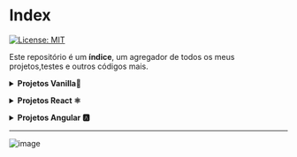 # Index

[![License: MIT](https://img.shields.io/badge/License-MIT-yellow.svg)](https://opensource.org/licenses/MIT)

Este repositório é um **índice**, um agregador de todos os meus projetos,testes e outros códigos mais.

**<details><summary>Projetos Vanilla🍦</summary>**

- [**Portfólio**](https://github.com/dev-araujo/projetos/tree/main/Vanilla/portfolio/vanilla)
- [**Survey Form FreeCodeCamp**](https://github.com/dev-araujo/FreeCodeCamp/tree/main/Responsive-Web-Design/survey-form)
- [**Tribute Page - Hermann Hesse, FreeCodeCamp**](https://github.com/dev-araujo/FreeCodeCamp/tree/main/Responsive-Web-Design/tribute-page)
- [**Personal Portfolio Webpage - FreeCodeCamp**](https://github.com/dev-araujo/FreeCodeCamp/tree/main/Responsive-Web-Design/personal-portfolio-webpage)

</details>

**<details><summary>Projetos React ⚛️</summary>**

- [**Pokedex com RxJS**](https://github.com/dev-araujo/projetos/tree/main/React/pokedex-react--rxjs)
- [**Chuck jokes app**](https://github.com/dev-araujo/projetos/tree/main/React/chuck-jokes)
- [**Astromach app**](https://github.com/dev-araujo/projetos/tree/main/React/astromach)
- [**Ws-work--CRUD**](https://github.com/dev-araujo/desafios/tree/main/React/ws-work)
- [**Brlogic--Podcast**](https://github.com/dev-araujo/desafios/tree/main/React/brlogic)

</details>

**<details><summary>Projetos Angular 🅰️ </summary>**

- [**Pokedex**](https://github.com/dev-araujo/projetos/tree/main/Angular/pokedex-angular)
- [**Rh Software--Tarot**](https://github.com/dev-araujo/tarot)

</details>

  ---

![image](https://i.pinimg.com/originals/ad/ed/1a/aded1af65adc72f0dfeb9d6d84d2fb01.gif)
